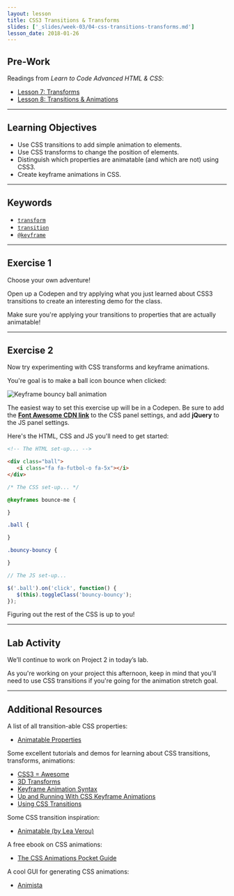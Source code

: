 ```yaml
---
layout: lesson
title: CSS3 Transitions & Transforms
slides: ['_slides/week-03/04-css-transitions-transforms.md']
lesson_date: 2018-01-26
---
```


## Pre-Work

Readings from *Learn to Code Advanced HTML & CSS*:

- [Lesson 7: Transforms](http://learn.shayhowe.com/advanced-html-css/css-transforms/)
- [Lesson 8: Transitions & Animations](http://learn.shayhowe.com/advanced-html-css/transitions-animations/)

---

## Learning Objectives

- Use CSS transitions to add simple animation to elements.
- Use CSS transforms to change the position of elements.
- Distinguish which properties are animatable (and which are not) using CSS3.
- Create keyframe animations in CSS.

---

## Keywords

- [`transform`](https://developer.mozilla.org/en-US/docs/Web/CSS/transform)
- [`transition`](https://developer.mozilla.org/en-US/docs/Web/CSS/transition)
- [`@keyframe`](https://developer.mozilla.org/en/docs/Web/CSS/@keyframes)

---

## Exercise 1

Choose your own adventure!

Open up a Codepen and try applying what you just learned about CSS3 transitions to create an interesting demo for the class.

Make sure you're applying your transitions to properties that are actually animatable!

---

## Exercise 2

Now try experimenting with CSS transforms and keyframe animations.

You're goal is to make a ball icon bounce when clicked:

![Keyframe bouncy ball animation](/public/files/exercises/keyframe-bouncy-animation.gif)

The easiest way to set this exercise up will be in a Codepen. Be sure to add the **[Font Awesome CDN link](http://fontawesome.io/get-started/)** to the CSS panel settings, and add **jQuery** to the JS panel settings.

Here's the HTML, CSS and JS you'll need to get started:

```html
<!-- The HTML set-up... -->

<div class="ball">
   <i class="fa fa-futbol-o fa-5x"></i>
</div>
```

```css
/* The CSS set-up... */

@keyframes bounce-me {

}

.ball {

}

.bouncy-bouncy {

}
```

```js
// The JS set-up...

$('.ball').on('click', function() {
   $(this).toggleClass('bouncy-bouncy');
});
```

Figuring out the rest of the CSS is up to you!

---

## Lab Activity

We’ll continue to work on Project 2 in today’s lab.

As you're working on your project this afternoon, keep in mind that you'll need to use CSS transitions if you're going for the animation stretch goal.

---

## Additional Resources

A list of all transition-able CSS properties:

- [Animatable Properties](http://www.w3.org/TR/css3-transitions/#animatable-properties-)

Some excellent tutorials and demos for learning about CSS transitions, transforms, animations:

- [CSS3 = Awesome](http://css3.bradshawenterprises.com/)
- [3D Transforms](https://desandro.github.io/3dtransforms/)
- [Keyframe Animation Syntax](https://css-tricks.com/snippets/css/keyframe-animation-syntax/)
- [Up and Running With CSS Keyframe Animations](https://webdesign.tutsplus.com/courses/up-and-running-with-css-keyframe-animations)
- [Using CSS Transitions](https://developer.mozilla.org/en-US/docs/Web/Guide/CSS/Using_CSS_transitions)

Some CSS transition inspiration:

- [Animatable (by Lea Verou)](http://leaverou.github.io/animatable/)

A free ebook on CSS animations:

- [The CSS Animations Pocket Guide](http://valhead.com/book/)

A cool GUI for generating CSS animations:

- [Animista](http://animista.net/)
